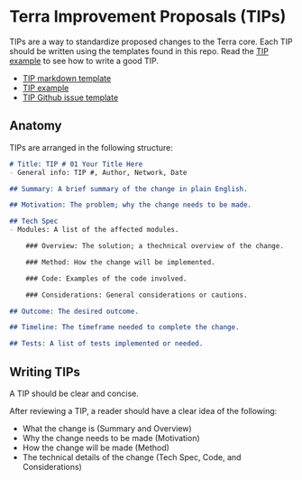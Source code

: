 # Terra Improvement Proposals (TIPs)

TIPs are a way to standardize proposed changes to the Terra core. Each TIP should be written using the templates found in this repo. Read the [TIP example](./tip-example.md) to see how to write a good TIP. 

- [TIP markdown template](./tip-template.md)
- [TIP example](./tip-example.md)
- [TIP Github issue template](./.github/ISSUE_TEMPLATE/terra-improvement-proposal--tip-.md)

## Anatomy

TIPs are arranged in the following structure:

``` markdown
# Title: TIP # 01 Your Title Here
- General info: TIP #, Author, Network, Date

## Summary: A brief summary of the change in plain English. 

## Motivation: The problem; why the change needs to be made.

## Tech Spec
- Modules: A list of the affected modules. 

    ### Overview: The solution; a thechnical overview of the change. 

    ### Method: How the change will be implemented.

    ### Code: Examples of the code involved. 

    ### Considerations: General considerations or cautions. 

## Outcome: The desired outcome. 

## Timeline: The timeframe needed to complete the change.

## Tests: A list of tests implemented or needed. 

```

## Writing TIPs

A TIP should be clear and concise. 

After reviewing a TIP, a reader should have a clear idea of the following:

- What the change is (Summary and Overview)
- Why the change needs to be made (Motivation)
- How the change will be made (Method)
- The technical details of the change (Tech Spec, Code, and Considerations)

